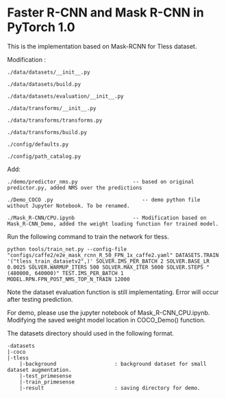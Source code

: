 # Faster R-CNN and Mask R-CNN in PyTorch 1.0

This is the implementation based on Mask-RCNN for Tless dataset.

Modification : 

    ./data/datasets/__init__.py

    ./data/datasets/build.py

    ./data/datasets/evaluation/__init__.py

    ./data/transforms/__init__.py

    ./data/transforms/transforms.py

    ./data/transforms/build.py

    ./config/defaults.py

    ./config/path_catalog.py


Add: 

    ./demo/predictor_nms.py                  -- based on original predictor.py, added NMS over the predictions

    ./Demo_COCO .py                             -- demo python file without Jupyter Notebook. To be renamed.

    ./Mask_R-CNN/CPU.ipynb                   -- Modification based on Mask_R-CNN_Demo, added the weight loading function for trained model.

Run the following command to train the network for tless. 

    python tools/train_net.py --config-file "configs/caffe2/e2e_mask_rcnn_R_50_FPN_1x_caffe2.yaml" DATASETS.TRAIN '("tless_train_datasetv2",)' SOLVER.IMS_PER_BATCH 2 SOLVER.BASE_LR 0.0025 SOLVER.WARMUP_ITERS 500 SOLVER.MAX_ITER 5000 SOLVER.STEPS "(480000, 640000)" TEST.IMS_PER_BATCH 1 MODEL.RPN.FPN_POST_NMS_TOP_N_TRAIN 12000

Note the dataset evaluation function is still implementating. Error will occur after testing prediction.


For demo, please use the jupyter notebook of Mask_R-CNN_CPU.ipynb. Modifying the saved weight model location in COCO_Demo() function.


The datasets directory should used in the following format.

    -datasets 
    |-coco
    |-tless
        |-background                   : background dataset for small dataset augmentation.
        |-test_primesense               
        |-train_primesense
        |-result                       : saving directory for demo.
